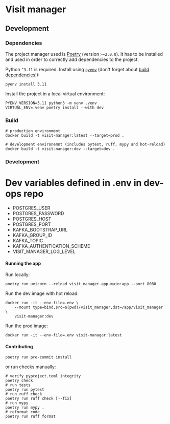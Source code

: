 # Visit manager

## Development

### Dependencies

The project manager used is [Poetry](https://python-poetry.org/) (version `>=2.0.0`).
It has to be installed and used in order to correctly add dependencies to the project.

Python `^3.11` is required. Install using [`pyenv`](https://github.com/pyenv/pyenv) (don't forget about [build dependencies](https://github.com/pyenv/pyenv)!):

```shell
pyenv install 3.11
```

Install the project in a local virtual environment:
```shell
PYENV_VERSION=3.11 python3 -m venv .venv
VIRTUAL_ENV=.venv poetry install --with dev
```

### Build

```shell
# production environment
docker build -t visit-manager:latest --target=prod .

# development environemnt (includes pytest, ruff, mypy and hot-reload)
docker build -t visit-manager:dev --target=dev .
```

### Development

# Dev variables defined in .env in dev-ops repo

- POSTGRES_USER
- POSTGRES_PASSWORD
- POSTGRES_HOST
- POSTGRES_PORT
- KAFKA_BOOTSTRAP_URL
- KAFKA_GROUP_ID
- KAFKA_TOPIC
- KAFKA_AUTHENTICATION_SCHEME
- VISIT_MANAGER_LOG_LEVEL

#### Running the app

Run locally:

```shell
poetry run uvicorn --reload visit_manager.app.main:app --port 8080
 ```

Run the dev image with hot reload:

```shell
docker run -it --env-file=.env \
    --mount type=bind,src=$(pwd)/visit_manager,dst=/app/visit_manager \
    visit-manager:dev
```

Run the prod image:

```shell
docker run -it --env-file=.env visit-manager:latest
```

#### Contributing

```shell
poetry run pre-commit install
```

or run checks manually:

```shell
# verify pyproject.toml integrity
poetry check
# run tests
poetry run pytest
# run ruff check
poetry run ruff check [--fix]
# run mypy
poetry run mypy .
# reformat code
poetry run ruff format
```
